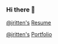 ### Hi there 👋

[@jritten's](https://www.linkedin.com/in/jritten) [Resume](http://ibm.biz/jritten-resume)

[@jritten's](https://www.linkedin.com/in/jritten) [Portfolio](https://jritten.github.io/portfolio)

<!--
**jritten/jritten** is a ✨ _special_ ✨ repository because its `README.md` (this file) appears on your GitHub profile.

https://ibm.biz/jritten-portfolio 
My Zoom: http://ibm.biz/jritten

Here are some ideas to get you started:

- 🔭 I’m currently working on ...
- 🌱 I’m currently learning ...
- 👯 I’m looking to collaborate on ...
- 🤔 I’m looking for help with ...
- 💬 Ask me about ...
- 📫 How to reach me: ...
- 😄 Pronouns: ...
- ⚡ Fun fact: ...
-->

